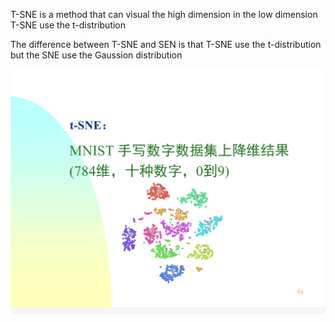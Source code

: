 T-SNE is a method that can visual the high dimension in the low dimension
T-SNE use the t-distribution

The difference between T-SNE and SEN is that T-SNE use the t-distribution but the SNE use the Gaussion distribution

![](images/T-SNE%20dimension%20reduction_image_1.png)
